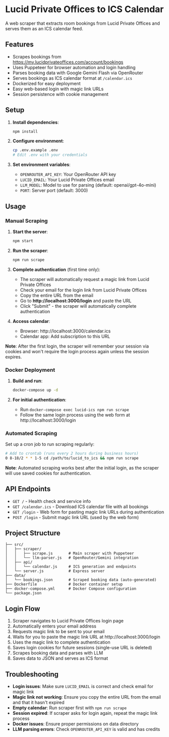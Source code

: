 # Lucid Private Offices to ICS Calendar

A web scraper that extracts room bookings from Lucid Private Offices and serves them as an ICS calendar feed.

## Features

- Scrapes bookings from https://my.lucidprivateoffices.com/account/bookings
- Uses Puppeteer for browser automation and login handling
- Parses booking data with Google Gemini Flash via OpenRouter
- Serves bookings as ICS calendar format at `/calendar.ics`
- Dockerized for easy deployment
- Easy web-based login with magic link URLs
- Session persistence with cookie management

## Setup

1. **Install dependencies**:
   ```bash
   npm install
   ```

2. **Configure environment**:
   ```bash
   cp .env.example .env
   # Edit .env with your credentials
   ```

3. **Set environment variables**:
   - `OPENROUTER_API_KEY`: Your OpenRouter API key
   - `LUCID_EMAIL`: Your Lucid Private Offices email
   - `LLM_MODEL`: Model to use for parsing (default: openai/gpt-4o-mini)
   - `PORT`: Server port (default: 3000)

## Usage

### Manual Scraping

1. **Start the server**:
   ```bash
   npm start
   ```

2. **Run the scraper**:
   ```bash
   npm run scrape
   ```

3. **Complete authentication** (first time only):
   - The scraper will automatically request a magic link from Lucid Private Offices
   - Check your email for the login link from Lucid Private Offices
   - Copy the entire URL from the email
   - Go to **http://localhost:3000/login** and paste the URL
   - Click "Submit" - the scraper will automatically complete authentication

4. **Access calendar**:
   - Browser: http://localhost:3000/calendar.ics
   - Calendar app: Add subscription to this URL

**Note**: After the first login, the scraper will remember your session via cookies and won't require the login process again unless the session expires.

### Docker Deployment

1. **Build and run**:
   ```bash
   docker-compose up -d
   ```

2. **For initial authentication**:
   - Run `docker-compose exec lucid-ics npm run scrape`
   - Follow the same login process using the web form at http://localhost:3000/login

### Automated Scraping

Set up a cron job to run scraping regularly:

```bash
# Add to crontab (runs every 2 hours during business hours)
0 8-18/2 * * 1-5 cd /path/to/lucid_to_ics && npm run scrape
```

**Note**: Automated scraping works best after the initial login, as the scraper will use saved cookies for authentication.

## API Endpoints

- `GET /` - Health check and service info
- `GET /calendar.ics` - Download ICS calendar file with all bookings
- `GET /login` - Web form for pasting magic link URLs during authentication
- `POST /login` - Submit magic link URL (used by the web form)

## Project Structure

```
├── src/
│   ├── scraper/
│   │   ├── scrape.js       # Main scraper with Puppeteer
│   │   └── llm-parser.js   # OpenRouter/Gemini integration
│   ├── api/
│   │   └── calendar.js     # ICS generation and endpoints
│   └── server.js           # Express server
├── data/
│   └── bookings.json       # Scraped booking data (auto-generated)
├── Dockerfile              # Docker container setup
├── docker-compose.yml      # Docker Compose configuration
└── package.json
```

## Login Flow

1. Scraper navigates to Lucid Private Offices login page
2. Automatically enters your email address
3. Requests magic link to be sent to your email
4. Waits for you to paste the magic link URL at http://localhost:3000/login
5. Uses the magic link to complete authentication
6. Saves login cookies for future sessions (single-use URL is deleted)
7. Scrapes booking data and parses with LLM
8. Saves data to JSON and serves as ICS format

## Troubleshooting

- **Login issues**: Make sure `LUCID_EMAIL` is correct and check email for magic link
- **Magic link not working**: Ensure you copy the entire URL from the email and that it hasn't expired
- **Empty calendar**: Run scraper first with `npm run scrape`
- **Session expired**: If scraper asks for login again, repeat the magic link process
- **Docker issues**: Ensure proper permissions on data directory
- **LLM parsing errors**: Check `OPENROUTER_API_KEY` is valid and has credits